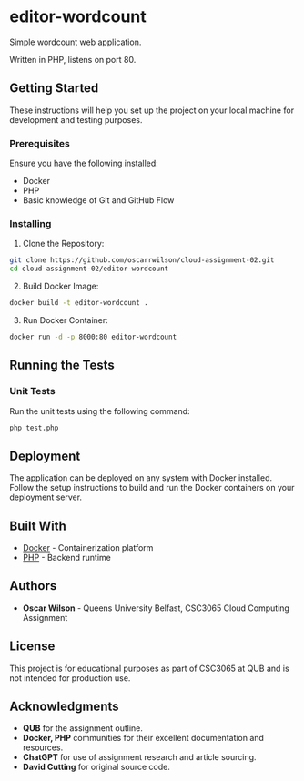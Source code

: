 # editor-wordcount

Simple wordcount web application.

Written in PHP, listens on port 80.
## Getting Started

These instructions will help you set up the project on your local machine for development and testing purposes.

### Prerequisites

Ensure you have the following installed:
- Docker
- PHP
- Basic knowledge of Git and GitHub Flow

### Installing

1. Clone the Repository:
  ```bash
  git clone https://github.com/oscarrwilson/cloud-assignment-02.git
  cd cloud-assignment-02/editor-wordcount
  ```

2. Build Docker Image:
  ```bash
  docker build -t editor-wordcount .
  ```

3. Run Docker Container:
  ```bash
  docker run -d -p 8000:80 editor-wordcount
  ```

## Running the Tests

### Unit Tests

Run the unit tests using the following command:
```bash
php test.php
```

## Deployment

The application can be deployed on any system with Docker installed. Follow the setup instructions to build and run the Docker containers on your deployment server.

## Built With

- [Docker](https://docs.docker.com/) - Containerization platform
- [PHP](https://www.php.net/) - Backend runtime

## Authors

- **Oscar Wilson** - Queens University Belfast, CSC3065 Cloud Computing Assignment

## License

This project is for educational purposes as part of CSC3065 at QUB and is not intended for production use.

## Acknowledgments

- **QUB** for the assignment outline.
- **Docker, PHP** communities for their excellent documentation and resources.
- **ChatGPT** for use of assignment research and article sourcing.
- **David Cutting** for original source code.